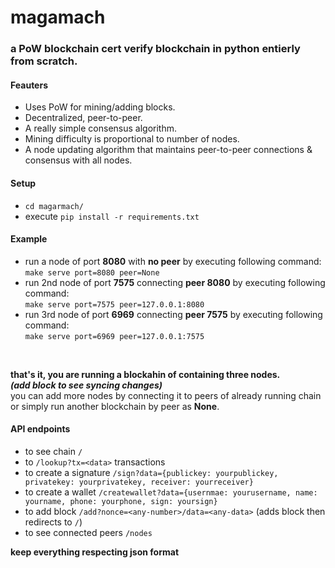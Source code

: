 # magamach

### a PoW blockchain cert verify blockchain in python entierly from scratch.

#### Feauters
- Uses PoW for mining/adding blocks.
- Decentralized, peer-to-peer.
- A really simple consensus algorithm.
- Mining difficulty is proportional to number of nodes.
- A node updating algorithm that maintains peer-to-peer connections & consensus with all nodes.

#### Setup
- `cd magarmach/`
- execute `pip install -r requirements.txt`

#### Example
- run a node of port **8080** with **no peer** by executing following command:<br>
`make serve port=8080 peer=None`
- run 2nd node of port **7575** connecting **peer 8080** by executing following command:<br>
`make serve port=7575 peer=127.0.0.1:8080`
- run 3rd node of port **6969** connecting **peer 7575** by executing following command:<br>
`make serve port=6969 peer=127.0.0.1:7575`
<br>

**that's it, you are running a blockahin of containing three nodes.**<br>
***(add block to see syncing changes)***<br>
you can add more nodes by connecting it to peers of already running chain or simply run another blockchain by peer as **None**.

#### API endpoints
- to see chain `/`
- to `/lookup?tx=<data>` transactions
- to create a signature `/sign?data={publickey: yourpublickey, privatekey: yourprivatekey, receiver: yourreceiver}`
- to create a wallet `/createwallet?data={usernmae: yourusername, name: yourname, phone: yourphone, sign: yoursign}`
- to add block `/add?nonce=<any-number>/data=<any-data>` (adds block then redirects to `/`)
- to see connected peers `/nodes`

**keep everything respecting json format**
